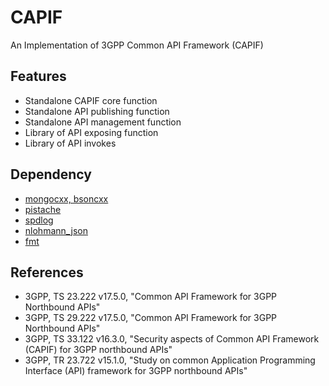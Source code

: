 # CAPIF

An Implementation of 3GPP Common API Framework (CAPIF)

## Features

- Standalone CAPIF core function
- Standalone API publishing function
- Standalone API management function
- Library of API exposing function
- Library of API invokes

## Dependency

- [mongocxx, bsoncxx](http://mongocxx.org/)
- [pistache](https://github.com/pistacheio/pistache)
- [spdlog](https://github.com/gabime/spdlog)
- [nlohmann_json](https://github.com/nlohmann/json)
- [fmt](https://github.com/fmtlib/fmt)

## References

- 3GPP, TS 23.222 v17.5.0, "Common API Framework for 3GPP Northbound APIs"
- 3GPP, TS 29.222 v17.5.0, "Common API Framework for 3GPP Northbound APIs"
- 3GPP, TS 33.122 v16.3.0, "Security aspects of Common API Framework (CAPIF) for 3GPP northbound APIs"
- 3GPP, TR 23.722 v15.1.0, "Study on common Application Programming Interface (API) framework for 3GPP northbound APIs"
